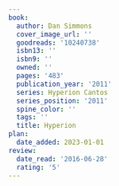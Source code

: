 ```yaml
---
book:
  author: Dan Simmons
  cover_image_url: ''
  goodreads: '10240738'
  isbn13: ''
  isbn9: ''
  owned: ''
  pages: '483'
  publication_year: '2011'
  series: Hyperion Cantos
  series_position: '2011'
  spine_color: ''
  tags: ''
  title: Hyperion
plan:
  date_added: 2023-01-01
review:
  date_read: '2016-06-28'
  rating: '5'
---
```

